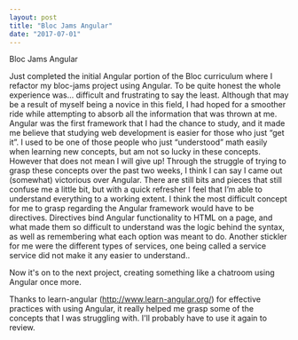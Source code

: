 ```yaml
---
layout: post
title: "Bloc Jams Angular"
date: "2017-07-01"
---
```


Bloc Jams Angular

Just completed the initial Angular portion of the Bloc curriculum where I refactor my bloc-jams project using Angular. To be quite honest the whole experience was… difficult and frustrating to say the least. Although that may be a result of myself being a novice in this field, I had hoped for a smoother ride while attempting to absorb all the information that was thrown at me. Angular was the first framework that I had the chance to study, and it made me believe that studying web development is easier for those who just “get it”. I used to be one of those people who just “understood” math easily when learning new concepts, but am not so lucky in these concepts. However that does not mean I will give up! Through the struggle of trying to grasp these concepts over the past two weeks, I think I can say I came out (somewhat) victorious over Angular. There are still bits and pieces that still confuse me a little bit, but with a quick refresher I feel that I’m able to understand everything to a working extent. I think the most difficult concept for me to grasp regarding the Angular framework would have to be directives. Directives bind Angular functionality to HTML on a page, and what made them so difficult to understand was the logic behind the syntax, as well as remembering what each option was meant to do. Another stickler for me were the different types of services, one being called a service service did not make it any easier to understand..

Now it's on to the next project, creating something like a chatroom using Angular once more.

Thanks to learn-angular (http://www.learn-angular.org/) for effective practices with using Angular, it really helped me grasp some of the concepts that I was struggling with. I'll probably have to use it again to review.
